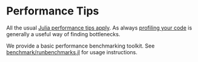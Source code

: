 # Performance Tips

All the usual [Julia performance tips apply](https://docs.julialang.org/en/v1/manual/performance-tips/). As always [profiling your code](https://docs.julialang.org/en/v1/manual/profile/) is generally a useful way of finding bottlenecks.

We provide a basic performance benchmarking toolkit. See [benchmark/runbenchmarks.jl](https://github.com/davnn/outlierdetection.jl) for usage instructions.

